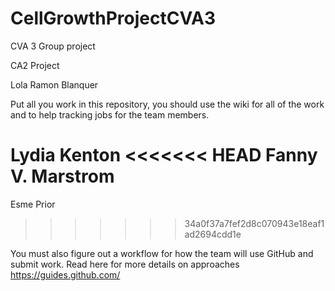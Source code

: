 # CellGrowthProjectCVA3
CVA 3 Group project

CA2 Project 

Lola
Ramon Blanquer

Put all you work in this repository, you should use the wiki for all of the work and to help tracking jobs for the team members.

Lydia Kenton
<<<<<<< HEAD
Fanny V. Marstrom
=======
Esme Prior
>>>>>>> 34a0f37a7fef2d8c070943e18eaf1ad2694cdd1e

You must also figure out a workflow for how the team will use GitHub and submit work. Read here for more details on approaches https://guides.github.com/
